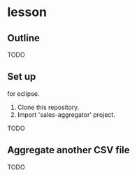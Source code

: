 # lesson

## Outline

TODO

## Set up
for eclipse.
1. Clone this repository.
2. Import 'sales-aggregator' project.

TODO

## Aggregate another CSV file

TODO
